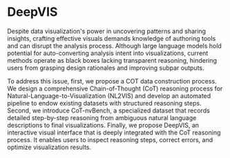 # DeepVIS
Despite data visualization's power in uncovering patterns and sharing insights, crafting effective visuals demands knowledge of authoring tools and can disrupt the analysis process. Although large language models hold potential for auto-converting analysis intent into visualizations, current methods operate as black boxes lacking transparent reasoning, hindering users from grasping design rationales and improving subpar outputs.

To address this issue, first, we propose a COT data construction process. We design a comprehensive Chain-of-Thought (CoT) reasoning process for Natural-Language-to-Visualization (NL2VIS) and develop an automated pipeline to endow existing datasets with structured reasoning steps. Second, we introduce CoT-nvBench, a specialized dataset that records detailed step-by-step reasoning from ambiguous natural language descriptions to final visualizations. Finally, we propose DeepVIS, an interactive visual interface that is deeply integrated with the CoT reasoning process. It enables users to inspect reasoning steps, correct errors, and optimize visualization results.  

